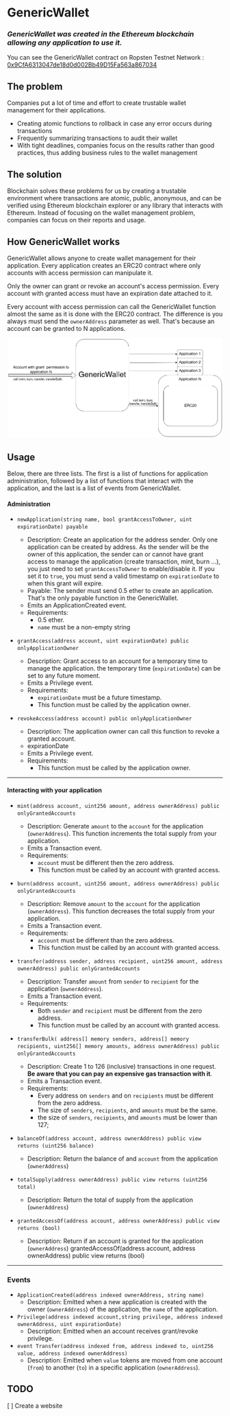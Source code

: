# GenericWallet
### _GenericWallet was created in the Ethereum blockchain allowing any application to use it._

You can see the GenericWallet contract on Ropsten Testnet Network : [0x9CfA6313047de18d0d002Bb49D15Fa563a867034](https://ropsten.etherscan.io/address/0x9CfA6313047de18d0d002Bb49D15Fa563a867034)

## The problem
Companies put a lot of time and effort to create trustable wallet management for their applications.

    
- Creating atomic functions to rollback in case any error occurs during transactions
- Frequently summarizing transactions to audit their wallet
- With tight deadlines, companies focus on the results rather than good practices, thus adding business rules to the wallet management

## The solution
Blockchain solves these problems for us by creating a trustable environment where transactions are atomic, public, anonymous, and can be verified using Ethereum blockchain explorer or any library that interacts with Ethereum.
Instead of focusing on the wallet management problem, companies can focus on their reports and usage.

## How GenericWallet works
GenericWallet allows anyone to create wallet management for their application. Every application creates an ERC20 contract where only accounts with access permission can manipulate it.

Only the owner can grant or revoke an account's access permission. Every account with granted access must have an expiration date attached to it.

Every account with access permission can call the GenericWallet function almost the same as it is done with the ERC20 contract. The difference is you always must send the `ownerAddress` parameter as well. That's because an account can be granted to N applications.



![GenericWallet Example](images/GenericWallet.png)

## Usage

Below, there are three lists. The first is a list of functions for application administration, followed by a list of functions that interact with the application, and the last is a list of events from GenericWallet.

#### Administration

* `newApplication(string name, bool grantAccessToOwner, uint expirationDate) payable`
    * Description: Create an application for the address sender. Only one application can be created by address. As the sender will be the owner of this application, the sender can or cannot have grant access to manage the application (create transaction, mint, burn ...), you just need to set `grantAccessToOwner` to enable/disable it. If you set it to `true`, you must send a valid timestamp on `expirationDate` to when this grant will expire.
    * Payable: The sender must send 0.5 ether to create an application. That's the only payable function in the GenericWallet.
    * Emits an ApplicationCreated event.
    * Requirements: 
        * 0.5 ether.
        * `name` must be a non-empty string

* `grantAccess(address account, uint expirationDate) public onlyApplicationOwner`
    * Description: Grant access to an account for a temporary time to manage the application. the temporary time (`expirationDate`) can be set to any future moment.
    * Emits a Privilege event.
    * Requirements:
        *   `expirationDate` must be a future timestamp.
        *   This function must be called by the application owner.

* `revokeAccess(address account) public onlyApplicationOwner`
    * Description: The application owner can call this function to revoke a granted account.
    * expirationDate
    * Emits a Privilege event.
    * Requirements:
        * This function must be called by the application owner.
---

#### Interacting with your application
* `mint(address account, uint256 amount, address ownerAddress) public onlyGrantedAccounts`
    * Description: Generate `amount` to the `account` for the application (`ownerAddress`). This function increments the total supply from your application.
    * Emits a Transaction event.
    * Requirements:
        * `account` must be different then the zero address.
        * This function must be called by an account with granted access.

* `burn(address account, uint256 amount, address ownerAddress) public onlyGrantedAccounts`
    * Description: Remove `amount` to the `account` for the application (`ownerAddress`). This function decreases the total supply from your application.
    * Emits a Transaction event.
    * Requirements:
        * `account` must be different than the zero address.
        * This function must be called by an account with granted access.

* `transfer(address sender, address recipient, uint256 amount, address ownerAddress) public onlyGrantedAccounts`
    * Description: Transfer `amount` from `sender` to `recipient` for the application (`ownerAddress`).
    * Emits a Transaction event.
    * Requirements:
        * Both `sender` and `recipient` must be different from the zero address.
        * This function must be called by an account with granted access.
* `transferBulk( address[] memory senders, address[] memory recipients, uint256[] memory amounts, address ownerAddress) public  onlyGrantedAccounts`
    * Description: Create 1 to 126 (inclusive) transactions in one request. **Be aware that you can pay an expensive gas transaction with it**.
    * Emits a Transaction event.
    * Requirements:
        * Every address on `senders` and on `recipients` must be different from the zero address.
        * The size of `senders`, `recipients`, and `amounts` must be the same.
        * the size of `senders`, `recipients`, and `amounts` must be lower than 127;

* `balanceOf(address account, address ownerAddress) public view returns (uint256 balance) `
    * Description: Return the balance of and `account` from the application (`ownerAddress`)

* `totalSupply(address ownerAddress) public view returns (uint256 total)`
    * Description: Return the total of supply from the application (`ownerAddress`)

* `grantedAccessOf(address account, address ownerAddress) public view returns (bool)`
    * Description: Return if an account is granted for the application (`ownerAddress`)
    grantedAccessOf(address account, address ownerAddress) public view returns (bool)
---

### Events

* `ApplicationCreated(address indexed ownerAddress, string name)`
    * Description: Emitted when a new application is created with the owner (`ownerAddress`) of the application, the `name` of the application.
* `Privilege(address indexed account,string privilege, address indexed ownerAddress, uint expirationDate)`
    * Description: Emitted when an account receives grant/revoke privilege.
* `event Transfer(address indexed from, address indexed to, uint256 value, address indexed ownerAddress)`
    * Description: Emitted when `value` tokens are moved from one account (`from`) to another (`to`) in a specific application (`ownerAddress`).

## TODO

[ ] Create a website

